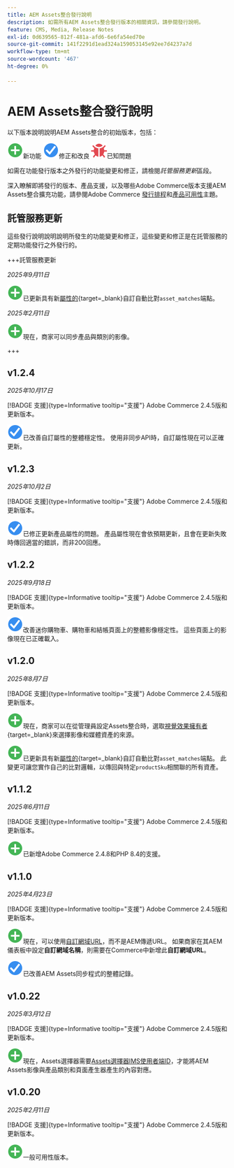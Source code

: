 ```yaml
---
title: AEM Assets整合發行說明
description: 如需所有AEM Assets整合發行版本的相關資訊，請參閱發行說明。
feature: CMS, Media, Release Notes
exl-id: 0d639565-812f-481a-afd6-6e6fa54ed70e
source-git-commit: 141f2291d1ead324a159053145e92ee7d4237a7d
workflow-type: tm+mt
source-wordcount: '467'
ht-degree: 0%

---
```


# AEM Assets整合發行說明

以下版本說明說明AEM Assets整合的初始版本，包括：

![新](../assets/new.svg)新功能
![已修正問題](../assets/fix.svg)修正和改良
![已知問題](../assets/bug.svg)已知問題

如需在功能發行版本之外發行的功能變更和修正，請檢閱&#x200B;_託管服務更新_&#x200B;區段。

深入瞭解即將發行的版本、產品支援，以及哪些Adobe Commerce版本支援AEM Assets整合擴充功能，請參閱Adobe Commerce [發行排程](https://experienceleague.adobe.com/en/docs/commerce-operations/release/planning/schedule)和[產品可用性](https://experienceleague.adobe.com/en/docs/commerce-operations/release/product-availability)主題。

## 託管服務更新

這些發行說明說明說明所發生的功能變更和修正，這些變更和修正是在託管服務的定期功能發行之外發行的。

+++託管服務更新

_2025年9月11日_

![新問題](../assets/new.svg)已更新具有新[屬性的](https://experienceleague.adobe.com/en/docs/commerce/aem-assets-integration/synchronize/custom-match){target=_blank}自訂自動比對`asset_matches`端點。

_2025年2月11日_

![新問題](../assets/new.svg)現在，商家可以同步產品與類別的影像。

+++

## v1.2.4

_2025年10月17日_

[!BADGE 支援]{type=Informative tooltip="支援"} Adobe Commerce 2.4.5版和更新版本。

![已修正問題](../assets/fix.svg)<!-- Issue ACAP-1155 -->已改善自訂屬性的整體穩定性。 使用非同步API時，自訂屬性現在可以正確更新。

## v1.2.3

_2025年10月2日_

[!BADGE 支援]{type=Informative tooltip="支援"} Adobe Commerce 2.4.5版和更新版本。

![已修正問題](../assets/fix.svg)<!-- Issue ACAP-1135 -->已修正更新產品屬性的問題。 產品屬性現在會依預期更新，且會在更新失敗時傳回適當的錯誤，而非200回應。

## v1.2.2

_2025年9月18日_

[!BADGE 支援]{type=Informative tooltip="支援"} Adobe Commerce 2.4.5版和更新版本。

![已修正問題](../assets/fix.svg)<!-- Issue ACAP-1110 -->改善迷你購物車、購物車和結帳頁面上的整體影像穩定性。 這些頁面上的影像現在已正確載入。

## v1.2.0

_2025年8月7日_

[!BADGE 支援]{type=Informative tooltip="支援"} Adobe Commerce 2.4.5版和更新版本。

![新問題](../assets/new.svg)<!-- Issue ACAP-1018 -->現在，商家可以在從管理員設定Assets整合時，選取[視覺效果擁有者](https://experienceleague.adobe.com/en/docs/commerce/aem-assets-integration/get-started/setup-synchronization){target=_blank}來選擇影像和媒體資產的來源。

![新問題](../assets/new.svg)<!-- Issue ACAP-1078 -->已更新具有新[屬性的](https://experienceleague.adobe.com/en/docs/commerce/aem-assets-integration/synchronize/custom-match){target=_blank}自訂自動比對`asset_matches`端點。 此變更可讓您實作自己的比對邏輯，以傳回與特定`productSku`相關聯的所有資產。

## v1.1.2

_2025年6月11日_

[!BADGE 支援]{type=Informative tooltip="支援"} Adobe Commerce 2.4.5版和更新版本。

![新問題](../assets/new.svg)<!-- Issue ACAP-1041 -->已新增Adobe Commerce 2.4.8和PHP 8.4的支援。

## v1.1.0

_2025年4月23日_

[!BADGE 支援]{type=Informative tooltip="支援"} Adobe Commerce 2.4.5版和更新版本。

![新問題](../assets/new.svg)<!-- Issue ACAP-955 -->現在，可以使用[自訂網域URL](https://experienceleague.adobe.com/en/docs/commerce/aem-assets-integration/get-started/setup-synchronization#optional-configure-the-custom-domain-url)，而不是AEM傳遞URL。 如果商家在其AEM儀表板中設定&#x200B;**自訂網域名稱**，則需要在Commerce中新增此&#x200B;**自訂網域URL**。

![已修正問題](../assets/fix.svg)<!-- Issue ACAP-987 -->已改善AEM Assets同步程式的整體記錄。

## v1.0.22

_2025年3月12日_

[!BADGE 支援]{type=Informative tooltip="支援"} Adobe Commerce 2.4.5版和更新版本。

![新問題](../assets/new.svg)<!-- Issue ACAP-xx -->現在，Assets選擇器需要[Assets選擇器IMS使用者端ID](https://experienceleague.adobe.com/en/docs/commerce/aem-assets-integration/get-started/setup-synchronization)，才能將AEM Assets影像與產品類別和頁面產生器產生的內容對應。

## v1.0.20

_2025年2月11日_

[!BADGE 支援]{type=Informative tooltip="支援"} Adobe Commerce 2.4.5版和更新版本。

![新](../assets/new.svg)<!-- Issue ACAP-xx -->一般可用性版本。
